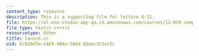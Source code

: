 ```yaml
---
content_type: resource
description: This is a supporting file for lecture 8-11.
file: https://ol-ocw-studio-app-qa.s3.amazonaws.com/courses/12-010-computational-methods-of-scientific-programming-fall-2011/6c826d7ec46990da58bd92eac3c3cc5c_launch.cc
file_type: text/x-c++src
resourcetype: Other
title: launch.cc
uid: 6c826d7e-c469-90da-58bd-92eac3c3cc5c
---
```

